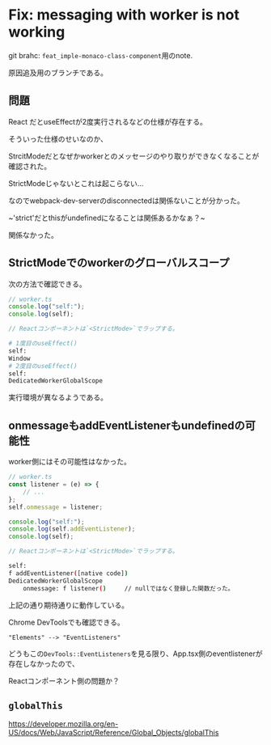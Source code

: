 # Fix: messaging with worker is not working

git brahc: `feat_imple-monaco-class-component`用のnote.

原因追及用のブランチである。

## 問題

React <StrictMode>だとuseEffectが2度実行されるなどの仕様が存在する。

そういった仕様のせいなのか、

StrcitModeだとなぜかworkerとのメッセージのやり取りができなくなることが確認された。

StrictModeじゃないとこれは起こらない...

なのでwebpack-dev-serverのdisconnectedは関係ないことが分かった。

~'strict'だとthisがundefinedになることは関係あるかなぁ？~

関係なかった。


## StrictModeでのworkerのグローバルスコープ

次の方法で確認できる。

```JavaScript
// worker.ts
console.log("self:");
console.log(self);

// Reactコンポーネントは`<StrictMode>`でラップする。
```
```bash
# 1度目のuseEffect()
self:
Window
# 2度目のuseEffect()
self:
DedicatedWorkerGlobalScope
```

実行環境が異なるようである。

## onmessageもaddEventListenerもundefinedの可能性

worker側にはその可能性はなかった。

```JavaScript
// worker.ts
const listener = (e) => {
    // ...
};
self.onmessage = listener;

console.log("self:");
console.log(self.addEventListener);
console.log(self);

// Reactコンポーネントは`<StrictMode>`でラップする。
```
```bash
self:
f addEventListener([native code])
DedicatedWorkerGlobalScope
    onmessage: f listener()     // nullではなく登録した関数だった。
```
上記の通り期待通りに動作している。

Chrome DevToolsでも確認できる。

`"Elements" --> "EventListeners"`

どうもこの`DevTools::EventListeners`を見る限り、App.tsx側のeventlistenerが存在しなかったので、

Reactコンポーネント側の問題か？



## `globalThis`

https://developer.mozilla.org/en-US/docs/Web/JavaScript/Reference/Global_Objects/globalThis

